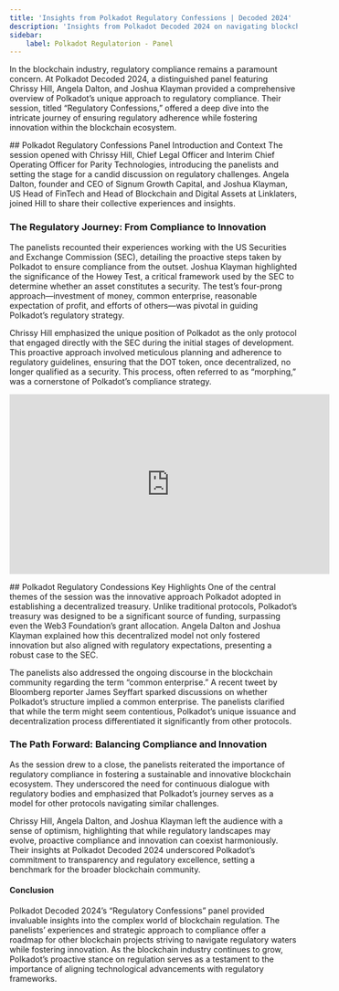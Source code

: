```yaml
---
title: 'Insights from Polkadot Regulatory Confessions | Decoded 2024'
description: 'Insights from Polkadot Decoded 2024 on navigating blockchain regulation, featuring Chrissy Hill, Angela Dalton, and Joshua Klayman.'
sidebar:
    label: Polkadot Regulatorion - Panel
---
```


In the blockchain industry, regulatory compliance remains a paramount concern. At Polkadot Decoded 2024, a distinguished panel featuring Chrissy Hill, Angela Dalton, and Joshua Klayman provided a comprehensive overview of Polkadot’s unique approach to regulatory compliance. Their session, titled “Regulatory Confessions,” offered a deep dive into the intricate journey of ensuring regulatory adherence while fostering innovation within the blockchain ecosystem.

## Polkadot Regulatory Confessions Panel Introduction and Context
The session opened with Chrissy Hill, Chief Legal Officer and Interim Chief Operating Officer for Parity Technologies, introducing the panelists and setting the stage for a candid discussion on regulatory challenges. Angela Dalton, founder and CEO of Signum Growth Capital, and Joshua Klayman, US Head of FinTech and Head of Blockchain and Digital Assets at Linklaters, joined Hill to share their collective experiences and insights.

### The Regulatory Journey: From Compliance to Innovation
The panelists recounted their experiences working with the US Securities and Exchange Commission (SEC), detailing the proactive steps taken by Polkadot to ensure compliance from the outset. Joshua Klayman highlighted the significance of the Howey Test, a critical framework used by the SEC to determine whether an asset constitutes a security. The test’s four-prong approach—investment of money, common enterprise, reasonable expectation of profit, and efforts of others—was pivotal in guiding Polkadot’s regulatory strategy.

Chrissy Hill emphasized the unique position of Polkadot as the only protocol that engaged directly with the SEC during the initial stages of development. This proactive approach involved meticulous planning and adherence to regulatory guidelines, ensuring that the DOT token, once decentralized, no longer qualified as a security. This process, often referred to as “morphing,” was a cornerstone of Polkadot’s compliance strategy.

<iframe allow="accelerometer; autoplay; clipboard-write; encrypted-media; gyroscope; picture-in-picture; web-share" allowfullscreen="" frameborder="0" height="315" referrerpolicy="strict-origin-when-cross-origin" src="https://www.youtube.com/embed/WwgzMudtkug?si=9h2ziB_zJWk3BZoj" title="YouTube video player" width="560"></iframe>

## Polkadot Regulatory Condessions Key Highlights
One of the central themes of the session was the innovative approach Polkadot adopted in establishing a decentralized treasury. Unlike traditional protocols, Polkadot’s treasury was designed to be a significant source of funding, surpassing even the Web3 Foundation’s grant allocation. Angela Dalton and Joshua Klayman explained how this decentralized model not only fostered innovation but also aligned with regulatory expectations, presenting a robust case to the SEC.

The panelists also addressed the ongoing discourse in the blockchain community regarding the term “common enterprise.” A recent tweet by Bloomberg reporter James Seyffart sparked discussions on whether Polkadot’s structure implied a common enterprise. The panelists clarified that while the term might seem contentious, Polkadot’s unique issuance and decentralization process differentiated it significantly from other protocols.

### The Path Forward: Balancing Compliance and Innovation
As the session drew to a close, the panelists reiterated the importance of regulatory compliance in fostering a sustainable and innovative blockchain ecosystem. They underscored the need for continuous dialogue with regulatory bodies and emphasized that Polkadot’s journey serves as a model for other protocols navigating similar challenges.

Chrissy Hill, Angela Dalton, and Joshua Klayman left the audience with a sense of optimism, highlighting that while regulatory landscapes may evolve, proactive compliance and innovation can coexist harmoniously. Their insights at Polkadot Decoded 2024 underscored Polkadot’s commitment to transparency and regulatory excellence, setting a benchmark for the broader blockchain community.

#### Conclusion
Polkadot Decoded 2024’s “Regulatory Confessions” panel provided invaluable insights into the complex world of blockchain regulation. The panelists’ experiences and strategic approach to compliance offer a roadmap for other blockchain projects striving to navigate regulatory waters while fostering innovation. As the blockchain industry continues to grow, Polkadot’s proactive stance on regulation serves as a testament to the importance of aligning technological advancements with regulatory frameworks.